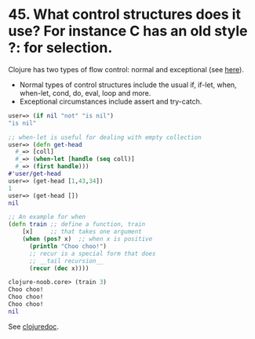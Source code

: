 # 45. What control structures does it use? For instance C has an old style ?: for selection.

Clojure has two types of flow control: normal and exceptional (see [here](https://clojuredocs.org/quickref)).

* Normal types of control structures include the usual if, if-let, when, when-let, cond, do, eval, loop and more.  
*  Exceptional circumstances include assert and try-catch.


``` clj
user=> (if nil "not" "is nil")
"is nil"

;; when-let is useful for dealing with empty collection
user=> (defn get-head
  #_=> [coll]
  #_=> (when-let [handle (seq coll)]
  #_=> (first handle)))
#'user/get-head
user=> (get-head [1,43,34])
1
user=> (get-head [])
nil
```

``` clj
;; An example for when
(defn train ;; define a function, train
    [x]     ;; that takes one argument
    (when (pos? x)  ;; when x is positive
      (println "Choo choo!")
      ;; recur is a special form that does
      ;; __tail recursion__
      (recur (dec x)))) 
```

``` clj
clojure-noob.core> (train 3)
Choo choo!
Choo choo!
Choo choo!
nil
```

See [clojuredoc](https://clojuredocs.org/clojure.core/when-let).

